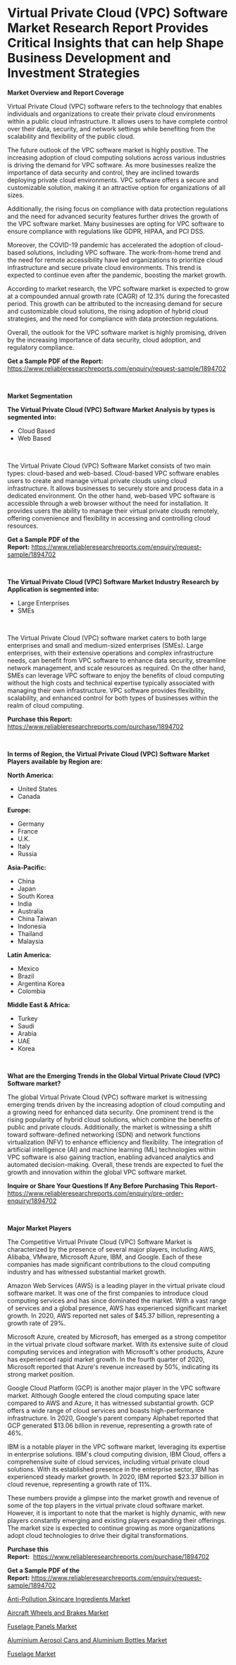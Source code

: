 <p><h1>Virtual Private Cloud (VPC) Software Market Research Report Provides Critical Insights that can help Shape Business Development and Investment Strategies</h1></p><p><strong>Market Overview and Report Coverage</strong></p>
<p><p>Virtual Private Cloud (VPC) software refers to the technology that enables individuals and organizations to create their private cloud environments within a public cloud infrastructure. It allows users to have complete control over their data, security, and network settings while benefiting from the scalability and flexibility of the public cloud.</p><p>The future outlook of the VPC software market is highly positive. The increasing adoption of cloud computing solutions across various industries is driving the demand for VPC software. As more businesses realize the importance of data security and control, they are inclined towards deploying private cloud environments. VPC software offers a secure and customizable solution, making it an attractive option for organizations of all sizes.</p><p>Additionally, the rising focus on compliance with data protection regulations and the need for advanced security features further drives the growth of the VPC software market. Many businesses are opting for VPC software to ensure compliance with regulations like GDPR, HIPAA, and PCI DSS.</p><p>Moreover, the COVID-19 pandemic has accelerated the adoption of cloud-based solutions, including VPC software. The work-from-home trend and the need for remote accessibility have led organizations to prioritize cloud infrastructure and secure private cloud environments. This trend is expected to continue even after the pandemic, boosting the market growth.</p><p>According to market research, the VPC software market is expected to grow at a compounded annual growth rate (CAGR) of 12.3% during the forecasted period. This growth can be attributed to the increasing demand for secure and customizable cloud solutions, the rising adoption of hybrid cloud strategies, and the need for compliance with data protection regulations.</p><p>Overall, the outlook for the VPC software market is highly promising, driven by the increasing importance of data security, cloud adoption, and regulatory compliance.</p></p>
<p><strong>Get a Sample PDF of the Report:</strong> <a href="https://www.reliableresearchreports.com/enquiry/request-sample/1894702">https://www.reliableresearchreports.com/enquiry/request-sample/1894702</a></p>
<p>&nbsp;</p>
<p><strong>Market Segmentation</strong></p>
<p><strong>The Virtual Private Cloud (VPC) Software Market Analysis by types is segmented into:</strong></p>
<p><ul><li>Cloud Based</li><li>Web Based</li></ul></p>
<p>&nbsp;</p>
<p><p>The Virtual Private Cloud (VPC) Software Market consists of two main types: cloud-based and web-based. Cloud-based VPC software enables users to create and manage virtual private clouds using cloud infrastructure. It allows businesses to securely store and process data in a dedicated environment. On the other hand, web-based VPC software is accessible through a web browser without the need for installation. It provides users the ability to manage their virtual private clouds remotely, offering convenience and flexibility in accessing and controlling cloud resources.</p></p>
<p><strong>Get a Sample PDF of the Report:</strong>&nbsp;<a href="https://www.reliableresearchreports.com/enquiry/request-sample/1894702">https://www.reliableresearchreports.com/enquiry/request-sample/1894702</a></p>
<p>&nbsp;</p>
<p><strong>The Virtual Private Cloud (VPC) Software Market Industry Research by Application is segmented into:</strong></p>
<p><ul><li>Large Enterprises</li><li>SMEs</li></ul></p>
<p>&nbsp;</p>
<p><p>The Virtual Private Cloud (VPC) software market caters to both large enterprises and small and medium-sized enterprises (SMEs). Large enterprises, with their extensive operations and complex infrastructure needs, can benefit from VPC software to enhance data security, streamline network management, and scale resources as required. On the other hand, SMEs can leverage VPC software to enjoy the benefits of cloud computing without the high costs and technical expertise typically associated with managing their own infrastructure. VPC software provides flexibility, scalability, and enhanced control for both types of businesses within the realm of cloud computing.</p></p>
<p><strong>Purchase this Report:</strong>&nbsp; <a href="https://www.reliableresearchreports.com/purchase/1894702">https://www.reliableresearchreports.com/purchase/1894702</a></p>
<p>&nbsp;</p>
<p><strong>In terms of Region, the Virtual Private Cloud (VPC) Software Market Players available by Region are:</strong></p>
<p>
    <p> <strong> North America: </strong>
        <ul>
            <li>United States</li>
            <li>Canada</li>
        </ul>
        </p> 
    <p> <strong> Europe: </strong>
        <ul>
            <li>Germany</li>
            <li>France</li>
            <li>U.K.</li>
            <li>Italy</li>
            <li>Russia</li>
        </ul>
        </p> 
    <p> <strong> Asia-Pacific: </strong>
        <ul>
            <li>China</li>
            <li>Japan</li>
            <li>South Korea</li>
            <li>India</li>
            <li>Australia</li>
            <li>China Taiwan</li>
            <li>Indonesia</li>
            <li>Thailand</li>
            <li>Malaysia</li>
        </ul>
        </p> 
    <p> <strong> Latin America: </strong>
        <ul>
            <li>Mexico</li>
            <li>Brazil</li>
            <li>Argentina Korea</li>
            <li>Colombia</li>
        </ul>
        </p> 
    <p> <strong> Middle East & Africa: </strong>
        <ul>
            <li>Turkey</li>
            <li>Saudi</li>
            <li>Arabia</li>
            <li>UAE</li>
            <li>Korea</li>
        </ul>
    </p>
    </p>
<p>&nbsp;</p>
<p><strong>What are the Emerging Trends in the Global Virtual Private Cloud (VPC) Software market?</strong></p>
<p><p>The global Virtual Private Cloud (VPC) software market is witnessing emerging trends driven by the increasing adoption of cloud computing and a growing need for enhanced data security. One prominent trend is the rising popularity of hybrid cloud solutions, which combine the benefits of public and private clouds. Additionally, the market is witnessing a shift toward software-defined networking (SDN) and network functions virtualization (NFV) to enhance efficiency and flexibility. The integration of artificial intelligence (AI) and machine learning (ML) technologies within VPC software is also gaining traction, enabling advanced analytics and automated decision-making. Overall, these trends are expected to fuel the growth and innovation within the global VPC software market.</p></p>
<p><strong>Inquire or Share Your Questions If Any Before Purchasing This Report</strong>- <a href="https://www.reliableresearchreports.com/enquiry/pre-order-enquiry/1894702">https://www.reliableresearchreports.com/enquiry/pre-order-enquiry/1894702</a></p>
<p>&nbsp;</p>
<p><strong>Major Market Players</strong></p>
<p><p>The Competitive Virtual Private Cloud (VPC) Software Market is characterized by the presence of several major players, including AWS, Alibaba, VMware, Microsoft Azure, IBM, and Google. Each of these companies has made significant contributions to the cloud computing industry and has witnessed substantial market growth.</p><p>Amazon Web Services (AWS) is a leading player in the virtual private cloud software market. It was one of the first companies to introduce cloud computing services and has since dominated the market. With a vast range of services and a global presence, AWS has experienced significant market growth. In 2020, AWS reported net sales of $45.37 billion, representing a growth rate of 29%.</p><p>Microsoft Azure, created by Microsoft, has emerged as a strong competitor in the virtual private cloud software market. With its extensive suite of cloud computing services and integration with Microsoft's other products, Azure has experienced rapid market growth. In the fourth quarter of 2020, Microsoft reported that Azure's revenue increased by 50%, indicating its strong market position.</p><p>Google Cloud Platform (GCP) is another major player in the VPC software market. Although Google entered the cloud computing space later compared to AWS and Azure, it has witnessed substantial growth. GCP offers a wide range of cloud services and boasts high-performance infrastructure. In 2020, Google's parent company Alphabet reported that GCP generated $13.06 billion in revenue, representing a growth rate of 46%.</p><p>IBM is a notable player in the VPC software market, leveraging its expertise in enterprise solutions. IBM's cloud computing division, IBM Cloud, offers a comprehensive suite of cloud services, including virtual private cloud solutions. With its established presence in the enterprise sector, IBM has experienced steady market growth. In 2020, IBM reported $23.37 billion in cloud revenue, representing a growth rate of 11%.</p><p>These numbers provide a glimpse into the market growth and revenue of some of the top players in the virtual private cloud software market. However, it is important to note that the market is highly dynamic, with new players constantly emerging and existing players expanding their offerings. The market size is expected to continue growing as more organizations adopt cloud technologies to drive their digital transformations.</p></p>
<p><strong>Purchase this Report:</strong>&nbsp;&nbsp;<a href="https://www.reliableresearchreports.com/purchase/1894702">https://www.reliableresearchreports.com/purchase/1894702</a></p>
<p></p>
<p><strong>Get a Sample PDF of the Report:</strong>&nbsp;<a href="https://www.reliableresearchreports.com/enquiry/request-sample/1894702">https://www.reliableresearchreports.com/enquiry/request-sample/1894702</a></p>
<p><p><a href="https://github.com/mahnoor2003/Market-Research-Report-List-1/blob/main/anti-pollution-skincare-ingredients-market.md">Anti-Pollution Skincare Ingredients Market</a></p><p><a href="https://medium.com/@vidyap2912/aircraft-wheels-and-brakes-market-size-and-market-trends-complete-industry-overview-2023-to-2030-23bcea6fb2ab">Aircraft Wheels and Brakes Market</a></p><p><a href="https://medium.com/@v8581137/fuselage-panels-market-size-cagr-trends-2024-2030-99cee3bf0e9d">Fuselage Panels Market</a></p><p><a href="https://github.com/marloy8/Market-Research-Report-List-1/blob/main/aluminium-aerosol-cans-and-aluminium-bottles-market.md">Aluminium Aerosol Cans and Aluminium Bottles Market</a></p><p><a href="https://medium.com/@v4171497/fuselage-market-size-and-market-trends-complete-industry-overview-2023-to-2030-e13a6e7c18b3">Fuselage Market</a></p></p>